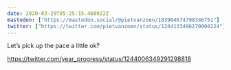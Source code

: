 ```yaml
---
date: 2020-03-29T05:25:15.468922Z
mastodon: ["https://mastodon.social/@pietvanzoen/103904674798346751"]
twitter: ["https://twitter.com/pietvanzoen/status/1244133496270004224"]
---
```

Let’s pick up the pace a little ok?

https://twitter.com/year_progress/status/1244006349291298818
